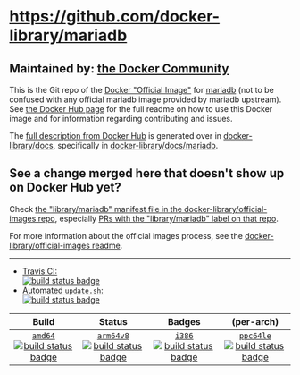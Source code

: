 # https://github.com/docker-library/mariadb

## Maintained by: [the Docker Community](https://github.com/docker-library/mariadb)

This is the Git repo of the [Docker "Official Image"](https://docs.docker.com/docker-hub/official_repos/) for [mariadb](https://hub.docker.com/_/mariadb/) (not to be confused with any official mariadb image provided by mariadb upstream). See [the Docker Hub page](https://hub.docker.com/_/mariadb/) for the full readme on how to use this Docker image and for information regarding contributing and issues.

The [full description from Docker Hub](https://hub.docker.com/_/mariadb/) is generated over in [docker-library/docs](https://github.com/docker-library/docs), specifically in [docker-library/docs/mariadb](https://github.com/docker-library/docs/tree/master/mariadb).

## See a change merged here that doesn't show up on Docker Hub yet?

Check [the "library/mariadb" manifest file in the docker-library/official-images repo](https://github.com/docker-library/official-images/blob/master/library/mariadb), especially [PRs with the "library/mariadb" label on that repo](https://github.com/docker-library/official-images/labels/library%2Fmariadb).

For more information about the official images process, see the [docker-library/official-images readme](https://github.com/docker-library/official-images/blob/master/README.md).

---

-	[Travis CI:  
	![build status badge](https://img.shields.io/travis/docker-library/mariadb/master.svg)](https://travis-ci.org/docker-library/mariadb/branches)
-	[Automated `update.sh`:  
	![build status badge](https://doi-janky.infosiftr.net/job/update.sh/job/mariadb/badge/icon)](https://doi-janky.infosiftr.net/job/update.sh/job/mariadb)

| Build | Status | Badges | (per-arch) |
|:-:|:-:|:-:|:-:|
| [`amd64`<br />![build status badge](https://doi-janky.infosiftr.net/job/multiarch/job/amd64/job/mariadb/badge/icon)](https://doi-janky.infosiftr.net/job/multiarch/job/amd64/job/mariadb) | [`arm64v8`<br />![build status badge](https://doi-janky.infosiftr.net/job/multiarch/job/arm64v8/job/mariadb/badge/icon)](https://doi-janky.infosiftr.net/job/multiarch/job/arm64v8/job/mariadb) | [`i386`<br />![build status badge](https://doi-janky.infosiftr.net/job/multiarch/job/i386/job/mariadb/badge/icon)](https://doi-janky.infosiftr.net/job/multiarch/job/i386/job/mariadb) | [`ppc64le`<br />![build status badge](https://doi-janky.infosiftr.net/job/multiarch/job/ppc64le/job/mariadb/badge/icon)](https://doi-janky.infosiftr.net/job/multiarch/job/ppc64le/job/mariadb) |

<!-- THIS FILE IS GENERATED BY https://github.com/docker-library/docs/blob/master/generate-repo-stub-readme.sh -->
